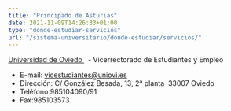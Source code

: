 ```yaml
---
title: "Principado de Asturias"
date: 2021-11-09T14:26:33+01:00
type: "donde-estudiar-servicios"
url: "/sistema-universitario/donde-estudiar/servicios/"
---
```

<p><a title="Enlace externo, se abre en ventana nueva" href="http://www.uniovi.es/" rel="external" target="_blank">Universidad de Oviedo <i class="icon fas fa-external-link-alt"></i></a>&nbsp;<img alt="" src="http://www.mecd.gob.es/docroot/fckeditor/images/smiley/mepsyd-ico/ico-internet.gif" /><span>&nbsp;</span>- Vicerrectorado de Estudiantes y Empleo</p>
<ul>
<li>E-mail:<span>&nbsp;</span><a href="mailto:vicestudiantes@uniovi.es">vicestudiantes@uniovi.es</a>&nbsp;<img alt="" src="http://www.mecd.gob.es/docroot/fckeditor/images/smiley/mepsyd-ico/ico-mail.gif" />&nbsp;&nbsp;</li>
<li>Dirección: C/ González Besada, 13, 2&ordf; planta&nbsp; 33007 Oviedo&nbsp;</li>
<li>Teléfono 985104090/91</li>
<li>Fax:985103573</li>
</ul>